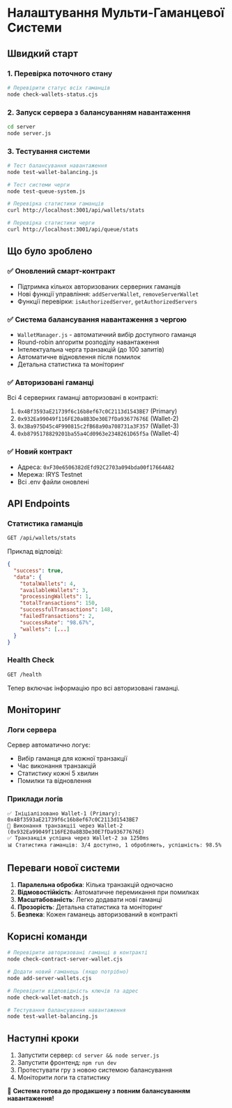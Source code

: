 # Налаштування Мульти-Гаманцевої Системи

## Швидкий старт

### 1. Перевірка поточного стану
```bash
# Перевірити статус всіх гаманців
node check-wallets-status.cjs
```

### 2. Запуск сервера з балансуванням навантаження
```bash
cd server
node server.js
```

### 3. Тестування системи
```bash
# Тест балансування навантаження
node test-wallet-balancing.js

# Тест системи черги
node test-queue-system.js

# Перевірка статистики гаманців
curl http://localhost:3001/api/wallets/stats

# Перевірка статистики черги
curl http://localhost:3001/api/queue/stats
```

## Що було зроблено

### ✅ Оновлений смарт-контракт
- Підтримка кількох авторизованих серверних гаманців
- Нові функції управління: `addServerWallet`, `removeServerWallet`
- Функції перевірки: `isAuthorizedServer`, `getAuthorizedServers`

### ✅ Система балансування навантаження з чергою
- `WalletManager.js` - автоматичний вибір доступного гаманця
- Round-robin алгоритм розподілу навантаження
- Інтелектуальна черга транзакцій (до 100 запитів)
- Автоматичне відновлення після помилок
- Детальна статистика та моніторинг

### ✅ Авторизовані гаманці
Всі 4 серверних гаманці авторизовані в контракті:
1. `0x4Bf3593aE21739f6c16b8ef67c0C2113d1543BE7` (Primary)
2. `0x932Ea99049f116FE20a8B3De30E7fDa93677676E` (Wallet-2)
3. `0x3Ba975D45c4F990815c2fB68a90a708731a3F357` (Wallet-3)
4. `0xb8795178829201ba55a4Cd0963e2348261D65f5a` (Wallet-4)

### ✅ Новий контракт
- Адреса: `0xF30e6506382dEfd92C2703a094bda00f17664A82`
- Мережа: IRYS Testnet
- Всі .env файли оновлені

## API Endpoints

### Статистика гаманців
```bash
GET /api/wallets/stats
```

Приклад відповіді:
```json
{
  "success": true,
  "data": {
    "totalWallets": 4,
    "availableWallets": 3,
    "processingWallets": 1,
    "totalTransactions": 150,
    "successfulTransactions": 148,
    "failedTransactions": 2,
    "successRate": "98.67%",
    "wallets": [...]
  }
}
```

### Health Check
```bash
GET /health
```

Тепер включає інформацію про всі авторизовані гаманці.

## Моніторинг

### Логи сервера
Сервер автоматично логує:
- Вибір гаманця для кожної транзакції
- Час виконання транзакцій
- Статистику кожні 5 хвилин
- Помилки та відновлення

### Приклади логів
```
✅ Ініціалізовано Wallet-1 (Primary): 0x4Bf3593aE21739f6c16b8ef67c0C2113d1543BE7
🚀 Виконання транзакції через Wallet-2 (0x932Ea99049f116FE20a8B3De30E7fDa93677676E)
✅ Транзакція успішна через Wallet-2 за 1250ms
📊 Статистика гаманців: 3/4 доступно, 1 обробляють, успішність: 98.5%
```

## Переваги нової системи

1. **Паралельна обробка**: Кілька транзакцій одночасно
2. **Відмовостійкість**: Автоматичне перемикання при помилках
3. **Масштабованість**: Легко додавати нові гаманці
4. **Прозорість**: Детальна статистика та моніторинг
5. **Безпека**: Кожен гаманець авторизований в контракті

## Корисні команди

```bash
# Перевірити авторизовані гаманці в контракті
node check-contract-server-wallet.cjs

# Додати новий гаманець (якщо потрібно)
node add-server-wallets.cjs

# Перевірити відповідність ключів та адрес
node check-wallet-match.js

# Тестування балансування навантаження
node test-wallet-balancing.js
```

## Наступні кроки

1. Запустити сервер: `cd server && node server.js`
2. Запустити фронтенд: `npm run dev`
3. Протестувати гру з новою системою балансування
4. Моніторити логи та статистику

🎉 **Система готова до продакшену з повним балансуванням навантаження!**